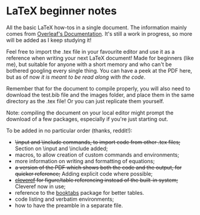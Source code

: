 # LaTeX beginner notes
All the basic LaTeX how-tos in a single document. The information mainly comes from [Overleaf's Documentation](https://www.overleaf.com/learn/latex/Main_Page "Overleaf Documentation"). It's still a work in progress, so more will be added as I keep studying it!

Feel free to import the .tex file in your favourite editor and use it as a reference when writing your next LaTeX document! Made for beginners (like me), but suitable for anyone with a short memory and who can't be bothered googling every single thing. You can have a peek at the PDF here, but as of now *it is meant to be read along with the code*.

Remember that for the document to compile properly, you will also need to download the test.bib file and the images folder, and place them in the same directory as the .tex file! Or you can just replicate them yourself. 

Note: compiling the document on your local editor might prompt the download of a few packages, especially if you're just starting out.

To be added in no particular order (thanks, reddit!):
- ~~\input and \include commands, to import code from other .tex files;~~ Section on \input and \include added;
- macros, to allow creation of custom commands and environments;
- more information on writing and formatting of equations;
- ~~a version of the PDF which shows both the code and the output, for quicker reference;~~ Adding explicit code where possible;
- ~~[cleveref](https://texblog.org/2013/05/06/cleveref-a-clever-way-to-reference-in-latex/ "cleveref") for figure/table referencing instead of the built-in system;~~ Cleveref now in use;
- reference to the [booktabs](http://ctan.mirrors.hoobly.com/macros/latex/contrib/booktabs/booktabs.pdf "booktabs documentation") package for better tables.
- code listing and verbatim environments;
- how to have the preamble in a separate file.
